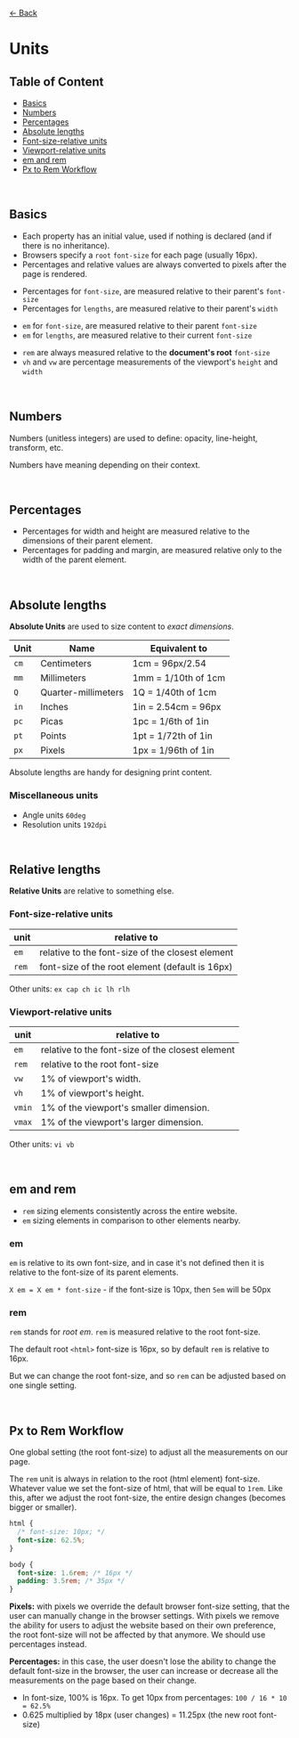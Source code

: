 [&larr; Back](./README.md)

# Units

## Table of Content

- [Basics](#basics)
- [Numbers](#numbers)
- [Percentages](#percentages)
- [Absolute lengths](#absolute-lengths)
- [Font-size-relative units](#font-size-relative-units)
- [Viewport-relative units](#viewport-relative-units)
- [em and rem](#em-and-rem)
- [Px to Rem Workflow](#px-to-rem-workflow)

<br>

## Basics

- Each property has an initial value, used if nothing is declared (and if there is no inheritance).
- Browsers specify a `root` `font-size` for each page (usually 16px).
- Percentages and relative values are always converted to pixels after the page is rendered.

<div></div>

- Percentages for `font-size`, are measured relative to their parent's `font-size`
- Percentages for `lengths`, are measured relative to their parent's `width`

<div></div>

- `em` for `font-size`, are measured relative to their parent `font-size`
- `em` for `lengths`, are measured relative to their current `font-size`

<div></div>

- `rem` are always measured relative to the **document's root** `font-size`
- `vh` and `vw` are percentage measurements of the viewport's `height` and `width`

<div></div>

<br>

## Numbers

Numbers (unitless integers) are used to define: opacity, line-height, transform, etc.

Numbers have meaning depending on their context.

<br>

## Percentages

- Percentages for width and height are measured relative to the dimensions of their parent element.
- Percentages for padding and margin, are measured relative only to the width of the parent element.

<br>

## Absolute lengths

**Absolute Units** are used to size content to _exact dimensions_.

| Unit | Name                | Equivalent to       |
| ---- | ------------------- | ------------------- |
| `cm` | Centimeters         | 1cm = 96px/2.54     |
| `mm` | Millimeters         | 1mm = 1/10th of 1cm |
| `Q`  | Quarter-millimeters | 1Q = 1/40th of 1cm  |
| `in` | Inches              | 1in = 2.54cm = 96px |
| `pc` | Picas               | 1pc = 1/6th of 1in  |
| `pt` | Points              | 1pt = 1/72th of 1in |
| `px` | Pixels              | 1px = 1/96th of 1in |

Absolute lengths are handy for designing print content.

### Miscellaneous units

- Angle units `60deg`
- Resolution units `192dpi`

<br>

## Relative lengths

**Relative Units** are relative to something else.

### Font-size-relative units

| unit  | relative to                                      |
| ----- | ------------------------------------------------ |
| `em`  | relative to the font-size of the closest element |
| `rem` | font-size of the root element (default is 16px)  |

Other units: `ex cap ch ic lh rlh`

### Viewport-relative units

| unit   | relative to                                      |
| ------ | ------------------------------------------------ |
| `em`   | relative to the font-size of the closest element |
| `rem`  | relative to the root font-size                   |
| `vw`   | 1% of viewport's width.                          |
| `vh`   | 1% of viewport's height.                         |
| `vmin` | 1% of the viewport's smaller dimension.          |
| `vmax` | 1% of the viewport's larger dimension.           |

Other units: `vi vb`

<br>

## em and rem

- `rem` sizing elements consistently across the entire website.
- `em` sizing elements in comparison to other elements nearby.

### em

`em` is relative to its own font-size, and in case it's not defined then it is relative to the font-size of its parent elements.

`X em = X em * font-size` - if the font-size is 10px, then `5em` will be 50px

### rem

`rem` stands for _root em_. `rem` is measured relative to the root font-size.

The default root `<html>` font-size is 16px, so by default `rem` is relative to 16px.

But we can change the root font-size, and so `rem` can be adjusted based on one single setting.

<br>

## Px to Rem Workflow

One global setting (the root font-size) to adjust all the measurements on our page.

The `rem` unit is always in relation to the root (html element) font-size. Whatever value we set the font-size of html, that will be equal to `1rem`. Like this, after we adjust the root font-size, the entire design changes (becomes bigger or smaller).

```css
html {
  /* font-size: 10px; */
  font-size: 62.5%;
}

body {
  font-size: 1.6rem; /* 16px */
  padding: 3.5rem; /* 35px */
}
```

**Pixels:** with pixels we override the default browser font-size setting, that the user can manually change in the browser settings. With pixels we remove the ability for users to adjust the website based on their own preference, the root font-size will not be affected by that anymore. We should use percentages instead.

**Percentages:** in this case, the user doesn't lose the ability to change the default font-size in the browser, the user can increase or decrease all the measurements on the page based on their change.

- In font-size, 100% is 16px. To get 10px from percentages: `100 / 16 * 10 = 62.5%`
- 0.625 multiplied by 18px (user changes) = 11.25px (the new root font-size)

<br>
